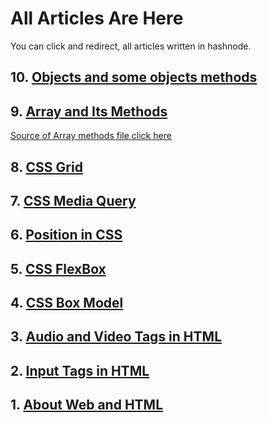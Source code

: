 # All Articles Are Here
You can click and redirect,
all articles written in hashnode.

## 10. [Objects and some objects methods](https://ajaydewangan.hashnode.dev/object)

## 9. [Array and Its Methods](https://ajaydewangan.hashnode.dev/array-and-its-methods)

[Source of Array methods file click here](array_methods.js)

## 8. [CSS Grid](https://ajaydewangan.hashnode.dev/css-grid)

## 7. [CSS Media Query](https://ajaydewangan.hashnode.dev/css-media-query)

## 6. [Position in CSS](https://ajaydewangan.hashnode.dev/position-in-css)

## 5. [CSS FlexBox](https://ajaydewangan.hashnode.dev/css-flexbox)

## 4. [CSS Box Model](https://ajaydewangan.hashnode.dev/css-box-model)

## 3. [Audio and Video Tags in HTML](https://ajaydewangan.hashnode.dev/audio-and-video-tags-in-html)

## 2. [Input Tags in HTML](https://ajaydewangan.hashnode.dev/input-tags-in-html)

## 1. [About Web and HTML](https://ajaydewangan.hashnode.dev/about-web-and-html)